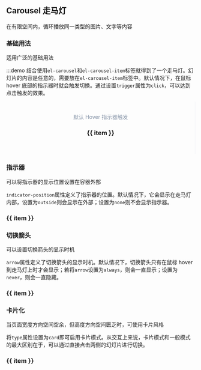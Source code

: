 <style lang="scss" scoped>
  .block {
    padding: 30px;
    text-align: center;
    border-right: solid 1px #EFF2F6;
    display: inline-block;
    width: 100%;
    box-sizing: border-box;
  }
  .demonstration {
    display: block;
    color: #8492a6;
    font-size: 14px;
    margin-bottom: 20px;
  }
  .el-carousel__container {
    text-align: center;
  }
  .el-carousel__item {
    h3 {
      text-align: center;
      color: #fff;
      font-size: 18px;
      line-height: 300px;
      margin: 0;
    }
    &:nth-child(2n) {
      background-color: #666;
    }
    &:nth-child(2n+1) {
      background-color: #303133;
    }
  }
</style>
## Carousel 走马灯

在有限空间内，循环播放同一类型的图片、文字等内容

### 基础用法

适用广泛的基础用法

:::demo 结合使用`el-carousel`和`el-carousel-item`标签就得到了一个走马灯。幻灯片的内容是任意的，需要放在`el-carousel-item`标签中。默认情况下，在鼠标 hover 底部的指示器时就会触发切换。通过设置`trigger`属性为`click`，可以达到点击触发的效果。

<el-card>
  <div class="block">
    <span class="demonstration">默认 Hover 指示器触发</span>
    <el-carousel>
      <el-carousel-item v-for="item in 4" :key="item">
        <h3>{{ item }}</h3>
      </el-carousel-item>
    </el-carousel>
  </div>
</el-card>

### 指示器

可以将指示器的显示位置设置在容器外部

`indicator-position`属性定义了指示器的位置。默认情况下，它会显示在走马灯内部，设置为`outside`则会显示在外部；设置为`none`则不会显示指示器。

<el-card>
  <el-carousel indicator-position="outside">
    <el-carousel-item v-for="item in 4" :key="item">
      <h3>{{ item }}</h3>
    </el-carousel-item>
  </el-carousel>
</el-card>

### 切换箭头

可以设置切换箭头的显示时机

`arrow`属性定义了切换箭头的显示时机。默认情况下，切换箭头只有在鼠标 hover 到走马灯上时才会显示；若将`arrow`设置为`always`，则会一直显示；设置为`never`，则会一直隐藏。

<el-card>
  <el-carousel :interval="5000" arrow="always">
    <el-carousel-item v-for="item in 4" :key="item">
      <h3>{{ item }}</h3>
    </el-carousel-item>
  </el-carousel>
</el-card>

### 卡片化

当页面宽度方向空间空余，但高度方向空间匮乏时，可使用卡片风格

将`type`属性设置为`card`即可启用卡片模式。从交互上来说，卡片模式和一般模式的最大区别在于，可以通过直接点击两侧的幻灯片进行切换。

<el-card>
  <el-carousel :interval="4000" type="card" height="200px">
    <el-carousel-item v-for="item in 6" :key="item">
      <h3>{{ item }}</h3>
    </el-carousel-item>
  </el-carousel>
</el-card>